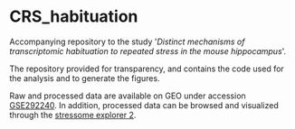 # CRS_habituation

Accompanying repository to the study '*Distinct mechanisms of transcriptomic habituation to repeated stress in the mouse hippocampus*'.

The repository provided for transparency, and contains the code used for the analysis and to generate the figures.

Raw and processed data are available on GEO under accession [GSE292240](https://www.ncbi.nlm.nih.gov/geo/query/acc.cgi?acc=GSE292240). In addition, processed data can be browsed and visualized through the [stressome explorer 2](https://www.ethz-ins.org/stressome2/).
